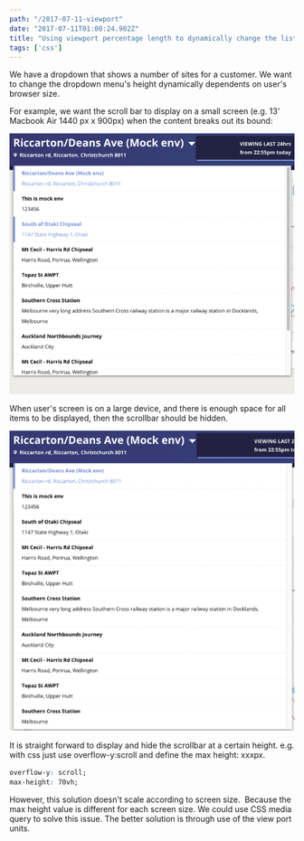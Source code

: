 ```yaml
---
path: "/2017-07-11-viewport"
date: "2017-07-11T01:00:24.902Z"
title: "Using viewport percentage length to dynamically change the list height based on browser window height"
tags: ['css']
---
```


We have a dropdown that shows a number of sites for a customer. We want to change the dropdown menu's height dynamically dependents on user's browser size.

For example, we want the scroll bar to display on a small screen (e.g. 13' Macbook Air 1440 px x 900px) when the content breaks out its bound:

![](./sm.png "Small Screen")

When user's screen is on a large device, and there is enough space for all items to be displayed, then the scrollbar should be hidden.

![](./lg.png "Large Screen")

It is straight forward to display and hide the scrollbar at a certain height. e.g. with css just use overflow-y:scroll and define the max height: xxxpx.

```css
overflow-y: scroll;
max-height: 70vh;
```

However, this solution doesn't scale according to screen size.  Because the max height value is different for each screen size. We could use CSS media query to solve this issue. The better solution is through use of the view port units.


